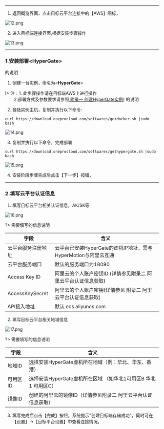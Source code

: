 
 ---
1. 返回概览界面，点击目标云平台连接中的【AWS】图标，

![12.png](https://oneprocloud.oss-cn-beijing.aliyuncs.com/_images/saas/aws/1.png ':size=80%')

2. 进入目标端连接界面,根据安装步骤操作

![13.png](https://oneprocloud.oss-cn-beijing.aliyuncs.com/_images/saas/aws/2.png ':size=80%')

 ---
### 1.安装部署<**HyperGate**>
的说明
1. 创建一台实例，命名为<**HyperGate**>

!> 注：1. 此步骤操作请在目标端AWS上进行操作</br>
 &ensp; &ensp; &ensp;2.部署方式及参数要求请参照[ 附录一 创建HyperGate实例](https://pubs.vmware.com/vsphere-50/index.jsp?topic=%2Fcom.vmware.vsphere.vm_admin.doc_50%2FGUID-6C847F77-8CB2-4187-BD7F-E7D3D5BD897B.html)) 的说明

2. 登陆<HyperGate>实例主机，复制并执行以下命令:

```
curl https://download.oneprocloud.com/softwares/getdocker.sh |sudo bash
```

![14.png](https://oneprocloud.oss-cn-beijing.aliyuncs.com/_images/saas/aws/3.png ':size=80%')

3. 复制并执行以下命令，完成部署

```
curl https://download.oneprocloud.com/softwares/gethypergate.sh |sudo bash
```

![15.png](https://oneprocloud.oss-cn-beijing.aliyuncs.com/_images/saas/aws/4.png ':size=80%')

4. 安装阶段步骤完成后点击【下一步】按钮，

 ---

### 2.填写云平台认证信息

1. 填写目标云平台相关认证信息，AK/SK等

![16.png](https://oneprocloud.oss-cn-beijing.aliyuncs.com/_images/saas/aws/5.png ':size=80%')

?> 需要填写的信息说明

字段  | 含义
------------- | ----------------------
云平台服务注册地址  | 云平台已安装HyperGate的虚机IP地址，需与HyperMotion与阿里云互通
云平台服务端口  | 默认的服务端口为18090
Access Key ID | 阿里云的个人账户密钥ID  (详情参见附录二 阿里云平台认证信息获取)
AccessKeySecret  | 阿里云的个人账户密钥(详情参见 附录二 阿里云平台认证信息获取)
API接入地址 | 默认 ecs.aliyuncs.com

2. 填写目标云平台相关地域信息

![17.png](https://oneprocloud.oss-cn-beijing.aliyuncs.com/_images/saas/aws/6.png ':size=80%')

?> 需要填写的信息说明

字段  | 含义
------------- | ----------------------
地域ID  |选择安装HyperGate虚机所在地域（例：华北、华东、香港）
可用区ID  | 选择安装HyperGate虚机所在区域 （如华北1可用区B  华北1 可用区C）
镜像ID | 创建的阿里云的镜像ID（详情参见附录二 阿里云平台认证信息获取）

3. 填写完成后点击【完成】按钮，系统提示"创建目标端存储成功"，同时可在【设置】→【目标平台设置】中查看连接情况。


 
